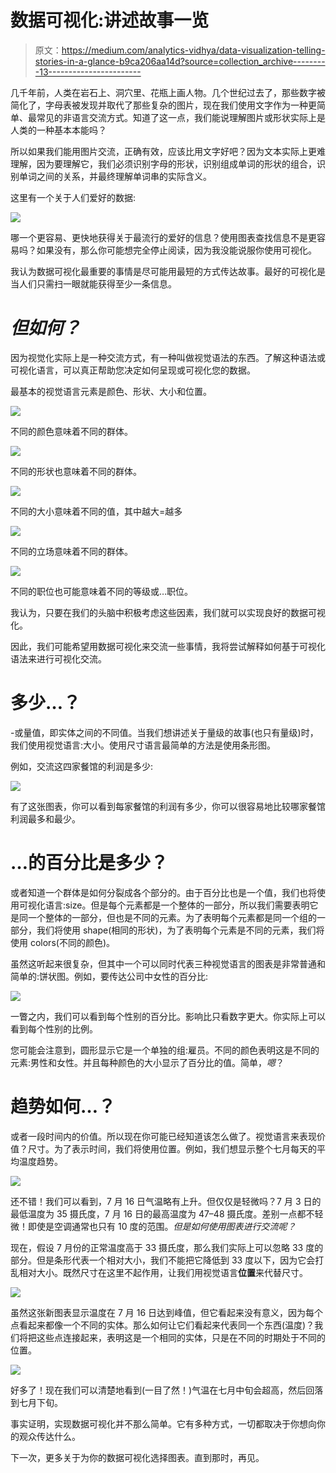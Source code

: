 # 数据可视化:讲述故事一览

> 原文：<https://medium.com/analytics-vidhya/data-visualization-telling-stories-in-a-glance-b9ca206aa14d?source=collection_archive---------13----------------------->

几千年前，人类在岩石上、洞穴里、花瓶上画人物。几个世纪过去了，那些数字被简化了，字母表被发现并取代了那些复杂的图片，现在我们使用文字作为一种更简单、最常见的非语言交流方式。知道了这一点，我们能说理解图片或形状实际上是人类的一种基本本能吗？

所以如果我们能用图片交流，正确有效，应该比用文字好吧？因为文本实际上更难理解，因为要理解它，我们必须识别字母的形状，识别组成单词的形状的组合，识别单词之间的关系，并最终理解单词串的实际含义。

这里有一个关于人们爱好的数据:

![](img/9bbe071ab117dbb93952da12e643248c.png)

哪一个更容易、更快地获得关于最流行的爱好的信息？使用图表查找信息不是更容易吗？如果没有，那么你可能想完全停止阅读，因为我没能说服你使用可视化。

我认为数据可视化最重要的事情是尽可能用最短的方式传达故事。最好的可视化是当人们只需扫一眼就能获得至少一条信息。

# ***但如何？***

因为视觉化实际上是一种交流方式，有一种叫做视觉语法的东西。了解这种语法或可视化语言，可以真正帮助您决定如何呈现或可视化您的数据。

最基本的视觉语言元素是颜色、形状、大小和位置。

![](img/d51d118f4127bbfd2c92177d01ff0094.png)

不同的颜色意味着不同的群体。

![](img/703af76221385e2dcadc2b05607165e9.png)

不同的形状也意味着不同的群体。

![](img/aab747a18ecfccca5f2fe395a55c4805.png)

不同的大小意味着不同的值，其中越大=越多

![](img/4a5a456d0b5ff1f41543f7b2fc78295b.png)

不同的立场意味着不同的群体。

![](img/bbf9b8fcb8ec10ba8113bb4c39ee071d.png)

不同的职位也可能意味着不同的等级或…职位。

我认为，只要在我们的头脑中积极考虑这些因素，我们就可以实现良好的数据可视化。

因此，我们可能希望用数据可视化来交流一些事情，我将尝试解释如何基于可视化语法来进行可视化交流。

# 多少…？

-或量值，即实体之间的不同值。当我们想讲述关于量级的故事(也只有量级)时，我们使用视觉语言:大小。使用尺寸语言最简单的方法是使用条形图。

例如，交流这四家餐馆的利润是多少:

![](img/022b7a3c8feaf9522e846993774d1439.png)

有了这张图表，你可以看到每家餐馆的利润有多少，你可以很容易地比较哪家餐馆利润最多和最少。

# …的百分比是多少？

或者知道一个群体是如何分裂成各个部分的。由于百分比也是一个值，我们也将使用可视化语言:size。但是每个元素都是一个整体的一部分，所以我们需要表明它是同一个整体的一部分，但也是不同的元素。为了表明每个元素都是同一个组的一部分，我们将使用 shape(相同的形状)，为了表明每个元素是不同的元素，我们将使用 colors(不同的颜色)。

虽然这听起来很复杂，但其中一个可以同时代表三种视觉语言的图表是非常普通和简单的:饼状图。例如，要传达公司中女性的百分比:

![](img/0e254d673acfa4fcdabfe2c40726d777.png)

一瞥之内，我们可以看到每个性别的百分比。影响比只看数字更大。你实际上可以看到每个性别的比例。

您可能会注意到，圆形显示它是一个单独的组:雇员。不同的颜色表明这是不同的元素:男性和女性。并且每种颜色的大小显示了百分比的值。简单，*嗯*？

# 趋势如何…？

或者一段时间内的价值。所以现在你可能已经知道该怎么做了。视觉语言来表现价值？尺寸。为了表示时间，我们将使用位置。例如，我们想显示整个七月每天的平均温度趋势。

![](img/90cfb6b62efe59114f2b42088f3ef12e.png)

还不错！我们可以看到，7 月 16 日气温略有上升。但仅仅是轻微吗？7 月 3 日的最低温度为 35 摄氏度，7 月 16 日的最高温度为 47–48 摄氏度。差别一点都不轻微！即使是空调通常也只有 10 度的范围。*但是如何使用图表进行交流呢？*

现在，假设 7 月份的正常温度高于 33 摄氏度，那么我们实际上可以忽略 33 度的部分。但是条形代表一个相对大小，我们不能把它降低到 33 度以下，因为它会打乱相对大小。既然尺寸在这里不起作用，让我们用视觉语言**位置**来代替尺寸。

![](img/283715a15fbb52c1b411c511fddfed12.png)

虽然这张新图表显示温度在 7 月 16 日达到峰值，但它看起来没有意义，因为每个点看起来都像一个不同的实体。那么如何让它们看起来代表同一个东西(温度)？我们将把这些点连接起来，表明这是一个相同的实体，只是在不同的时期处于不同的位置。

![](img/fc6f45256bdd44d9a0b9ba5884211a2a.png)

好多了！现在我们可以清楚地看到(一目了然！)气温在七月中旬会超高，然后回落到七月下旬。

事实证明，实现数据可视化并不那么简单。它有多种方式，一切都取决于你想向你的观众传达什么。

下一次，更多关于为你的数据可视化选择图表。直到那时，再见。